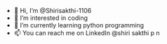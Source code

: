 - 👋 Hi, I’m @Shirisakthi-1106
- 👀 I’m interested in coding 
- 🌱 I’m currently learning python programming 
- 📫 You can reach me on LinkedIn @shiri sakthi p n


